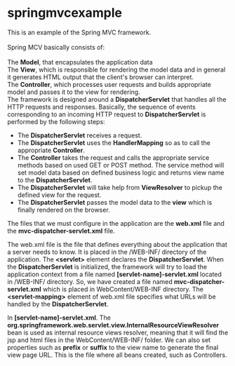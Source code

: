 springmvcexample
================ 

This is an example of the Spring MVC framework. <br/>
<br/>
Spring MCV basically consists of:<br/>
<br/>
The <strong>Model</strong>, that encapsulates the application data<br/>
The <strong>View</strong>, which is responsible for rendering the model data and in general it generates HTML output that the client's browser can interpret.<br/>
The <strong>Controller</strong>, which processes user requests and builds appropriate model and passes it to the view for rendering.<br/>
The framework is designed around a <strong>DispatcherServlet</strong> that handles all the HTTP requests and responses. Basically, the sequence of events corresponding to an incoming HTTP request to <strong>DispatcherServlet</strong> is performed by the following steps:<br/>
 
<ul>
<li>The <strong>DispatcherServlet</strong> receives a request.</li>
<li>The <strong>DispatcherServlet</strong> uses the <strong>HandlerMapping</strong> so as to call the appropriate <strong>Controller</strong>.</li>
<li>The <strong>Controller</strong> takes the request and calls the appropriate service methods based on used GET or POST method. The service method will set model data based on defined business logic and returns view name to the <strong>DispatcherServlet</strong>.</li>
<li>The <strong>DispatcherServlet</strong> will take help from <strong>ViewResolver</strong> to pickup the defined view for the request.</li>
<li>The <strong>DispatcherServlet</strong> passes the model data to the <strong>view</strong> which is finally rendered on the browser.</li>
</ul>

The files that we must configure in the application are the <strong>web.xml</strong> file and the <strong>mvc-dispatcher-servlet.xml</strong> file.

The web.xml file is the file that defines everything about the application that a server needs to know. It is placed in the /WEB-INF/ directory of the application. The <strong>&lt;servlet&gt;</strong> element declares the <strong>DispatcherServlet</strong>. When the <strong>DispatcherServlet</strong> is initialized, the framework will try to load the application context from a file named <strong>[servlet-name]-servlet.xml</strong> located in /WEB-INF/ directory. So, we have created a file named <strong>mvc-dispatcher-servlet.xml</strong> which is placed in WebContent/WEB-INF directory. The <strong>&lt;servlet-mapping&gt;</strong> element of web.xml file specifies what URLs will be handled by the <strong>DispatcherServlet</strong>.

In <strong>[servlet-name]-servlet.xml</strong>. The <strong>org.springframework.web.servlet.view.InternalResourceViewResolver</strong> bean is used as internal resource views resolver, meaning that it will find the jsp and html files in the WebContent/WEB-INF/ folder. We can also set properties such as <strong>prefix</strong> or <strong>suffix</strong> to the view name to generate the final view page URL. This is the file where all beans created, such as Controllers.